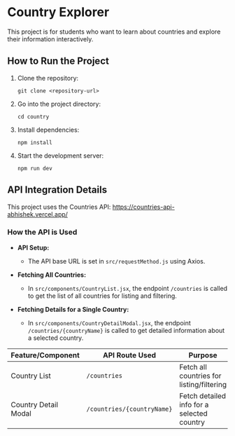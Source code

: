 # Country Explorer

This project is for students who want to learn about countries and explore their information interactively.

## How to Run the Project

1. Clone the repository:
   ```
   git clone <repository-url>
   ```
2. Go into the project directory:
   ```
   cd country
   ```
3. Install dependencies:
   ```
   npm install
   ```
4. Start the development server:
   ```
   npm run dev
   ```

## API Integration Details

This project uses the Countries API: https://countries-api-abhishek.vercel.app/

### How the API is Used

- **API Setup:**

  - The API base URL is set in `src/requestMethod.js` using Axios.

- **Fetching All Countries:**

  - In `src/components/CountryList.jsx`, the endpoint `/countries` is called to get the list of all countries for listing and filtering.

- **Fetching Details for a Single Country:**
  - In `src/components/CountryDetailModal.jsx`, the endpoint `/countries/{countryName}` is called to get detailed information about a selected country.

| Feature/Component    | API Route Used             | Purpose                                    |
| -------------------- | -------------------------- | ------------------------------------------ |
| Country List         | `/countries`               | Fetch all countries for listing/filtering  |
| Country Detail Modal | `/countries/{countryName}` | Fetch detailed info for a selected country |

